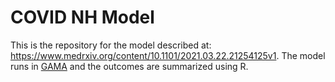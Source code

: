 # COVID NH Model

This is the repository for the model described at: https://www.medrxiv.org/content/10.1101/2021.03.22.21254125v1. The model runs in [GAMA](https://gama-platform.github.io) and the outcomes are summarized using R.